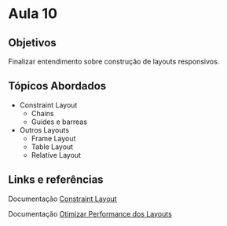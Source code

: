 # Aula 10

## Objetivos
Finalizar entendimento sobre construção de layouts responsivos. 


## Tópicos Abordados
- Constraint Layout
    - Chains
    - Guides e barreas
- Outros Layouts
    - Frame Layout
    - Table Layout
    - Relative Layout


## Links e referências

Documentação [Constraint Layout](https://developer.android.com/training/constraint-layout)

Documentação [Otimizar Performance dos Layouts](https://developer.android.com/training/improving-layouts?hl=pt_br)



